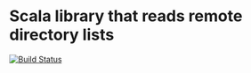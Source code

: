 # Scala library that reads remote directory lists

[![Build Status](https://travis-ci.org/TomLous/remote-directory-list-parser.svg?branch=master)](https://travis-ci.org/TomLous/remote-directory-list-parser)
